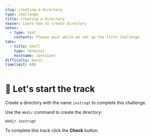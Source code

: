 ```yaml
---
slug: creating-a-directory
type: challenge
title: Creating a directory
teaser: Learn how to create directory
notes:
  - type: text
    contents: Please wait while we set up the first challenge
tabs:
  - title: Shell
    type: terminal
    hostname: container
difficulty: basic
timelimit: 600
---
```


🤖 Let's start the track
==============

Create a directory with the name `instruqt` to complete this challenge.

Use the `mkdir` command to create the directory:

```
mkdir instruqt
```

To complete this track click the **Check** button.
